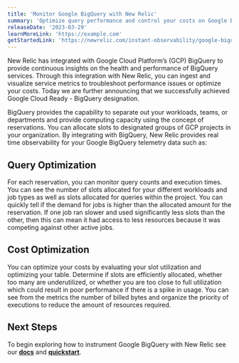 ```yaml
---
title: 'Monitor Google BigQuery with New Relic'
summary: 'Optimize query performance and control your costs on Google BigQuery'
releaseDate: '2023-03-29'
learnMoreLink: 'https://example.com'
getStartedLink: 'https://newrelic.com/instant-observability/google-bigquery'
---
```

New Relic has integrated with Google Cloud Platform’s (GCP) BigQuery to provide continuous insights on the health and performance of BigQuery services. Through this integration with New Relic, you can ingest and visualize service metrics to troubleshoot performance issues or optimize your costs. Today we are further announcing that we successfully achieved Google Cloud Ready - BigQuery designation. 

BigQuery provides the capability to separate out your workloads, teams, or departments and provide computing capacity using the concept of reservations. You can allocate slots to designated groups of GCP projects in your organization. By integrating with BigQuery, New Relic provides real time observability for your Google BigQuery telemetry data such as: 

## Query Optimization
For each reservation, you can monitor query counts and execution times. You can see the number of slots allocated for your different workloads and job types as well as slots allocated for queries within the project. You can quickly tell if the demand for jobs is higher than the allocated amount for the reservation. If one job ran slower and used significantly less slots than the other, then this can mean it had access to less resources because it was competing against other active jobs.

## Cost Optimization
You can optimize your costs by evaluating your slot utilization and optimizing your table. Determine if slots are efficiently allocated, whether too many are underutilized, or whether you are too close to full utilization which could result in poor performance if there is a spike in usage. You can see from the metrics the number of billed bytes and organize the priority of executions to reduce the amount of resources required.

## Next Steps
To begin exploring how to instrument Google BigQuery with New Relic see our [**docs**](https://docs.newrelic.com/docs/infrastructure/google-cloud-platform-integrations/gcp-integrations-list/google-bigquery-monitoring-integration/) and [**quickstart**](https://newrelic.com/instant-observability/google-bigquery).